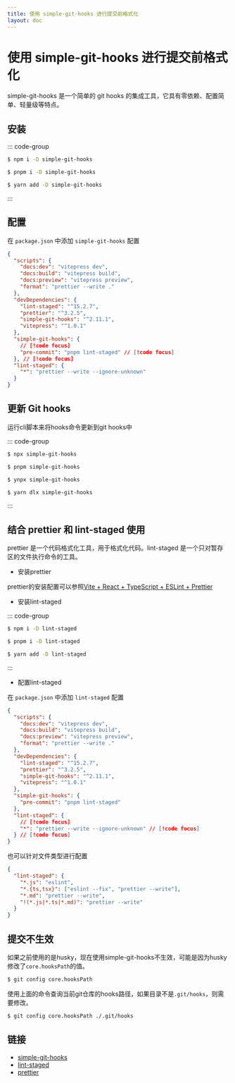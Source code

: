 ```yaml
---
title: 使用 simple-git-hooks 进行提交前格式化
layout: doc
---
```


# 使用 simple-git-hooks 进行提交前格式化

simple-git-hooks 是一个简单的 git hooks 的集成工具，它具有零依赖、配置简单、轻量级等特点。

## 安装

::: code-group

```sh [npm]
$ npm i -D simple-git-hooks
```

```sh [pnpm]
$ pnpm i -D simple-git-hooks
```

```sh [yarn]
$ yarn add -D simple-git-hooks
```

:::

## 配置

在 `package.json` 中添加 `simple-git-hooks` 配置

```json
{
  "scripts": {
    "docs:dev": "vitepress dev",
    "docs:build": "vitepress build",
    "docs:preview": "vitepress preview",
    "format": "prettier --write ."
  },
  "devDependencies": {
    "lint-staged": "^15.2.7",
    "prettier": "^3.2.5",
    "simple-git-hooks": "^2.11.1",
    "vitepress": "^1.0.1"
  },
  "simple-git-hooks": {
    // [!code focus]
    "pre-commit": "pnpm lint-staged" // [!code focus]
  }, // [!code focus]
  "lint-staged": {
    "*": "prettier --write --ignore-unknown"
  }
}
```

## 更新 Git hooks

运行cli脚本来将hooks命令更新到git hooks中

::: code-group

```sh [npm]
$ npx simple-git-hooks
```

```sh [pnpm]
$ pnpm simple-git-hooks
```

```sh [yarn1]
$ ynpx simple-git-hooks
```

```sh [yarn2]
$ yarn dlx simple-git-hooks
```

:::

## 结合 prettier 和 lint-staged 使用

prettier 是一个代码格式化工具，用于格式化代码。lint-staged 是一个只对暂存区的文件执行命令的工具。

- 安装prettier

prettier的安装配置可以参照[Vite + React + TypeScript + ESLint + Prettier](/react/vite-react-ts-eslint-prettier)

- 安装lint-staged

::: code-group

```sh [npm]
$ npm i -D lint-staged
```

```sh [pnpm]
$ pnpm i -D lint-staged
```

```sh [yarn]
$ yarn add -D lint-staged
```

:::

- 配置lint-staged

在 `package.json` 中添加 `lint-staged` 配置

```json
{
  "scripts": {
    "docs:dev": "vitepress dev",
    "docs:build": "vitepress build",
    "docs:preview": "vitepress preview",
    "format": "prettier --write ."
  },
  "devDependencies": {
    "lint-staged": "^15.2.7",
    "prettier": "^3.2.5",
    "simple-git-hooks": "^2.11.1",
    "vitepress": "^1.0.1"
  },
  "simple-git-hooks": {
    "pre-commit": "pnpm lint-staged"
  },
  "lint-staged": {
    // [!code focus]
    "*": "prettier --write --ignore-unknown" // [!code focus]
  } // [!code focus]
}
```

也可以针对文件类型进行配置

```json
{
  "lint-staged": {
    "*.js": "eslint",
    "*.{ts,tsx}": ["eslint --fix", "prettier --write"],
    "*.md": "prettier --write",
    "!(*.js|*.ts|*.md)": "prettier --write"
  }
}
```

## 提交不生效

如果之前使用的是husky，现在使用simple-git-hooks不生效，可能是因为husky修改了`core.hooksPath`的值。

```sh
$ git config core.hooksPath
```

使用上面的命令查询当前git仓库的hooks路径，如果目录不是`.git/hooks`，则需要修改。

```sh
$ git config core.hooksPath ./.git/hooks
```

## 链接

- [simple-git-hooks](https://github.com/toplenboren/simple-git-hooks)
- [lint-staged](https://github.com/lint-staged/lint-staged)
- [prettier](https://prettier.io/)
